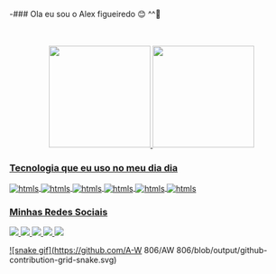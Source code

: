 -### Ola eu sou o Alex figueiredo 😊 ^^👋 



<a href="https://github.com/A-W 806">
  
  <div style="display: inline_block"><br>





<div> <style="display: inline_"><br/>

  <div align="center">
<a href="https://github.com/A-W 806">
<img height="180em" src="https://github-readme-stats.vercel.app/api?username=A-W806&show_icons=true&theme=dracula&include_all_commits">
<img height="180em" src="https://github-readme-stats.vercel.app/api/top-langs/?username=A-W806&layout=compact&langs_count=7&theme=dra">
</div>
    
### Tecnologia que eu uso no meu dia dia
    
<img align= "center" alt="htmls" src="https://img.shields.io/badge/HTML5-E34F26?style=for-the-badge&logo=html5&logoColor=white" >
<img align= "center" alt="htmls" src="https://img.shields.io/badge/C%23-239120?style=for-the-badge&logo=c-sharp&logoColor=white" >
<img align= "center" alt="htmls" src="https://img.shields.io/badge/Python-3776AB?style=for-the-badge&logo=python&logoColor=white" >
<img align= "center" alt="htmls" src="https://img.shields.io/badge/C-00599C?style=for-the-badge&logo=c&logoColor=white">
<img align= "center" alt="htmls" src="https://img.shields.io/badge/C%2B%2B-00599C?style=for-the-badge&logo=c%2B%2B&logoColor=white">     
<img align= "center" alt="htmls" src="https://img.shields.io/badge/Java-ED8B00?style=for-the-badge&logo=java&logoColor=white">     
      
### Minhas Redes Sociais
<div>
  
<a href="figueiredo_alex" target="_blank"><img src="https://img.shields.io/badge/-Instagram-%23E4405F?style=for-the-badge&logo">
<a href="https://www.facebook.com/me/" target="_blank"><img src="https://img.shields.io/badge/Facebook-1877F2?style=for-the-badge&logo=facebook&logoColor=white">
<a href="alexwilhian3@gmail.com"><img src="https://img.shields.io/badge/-Gmail-%23333?style=for-the-badge&logo=gmail&logoCo">
<a href="/alex-f-4894a9241" target="_blank"><img src="https://img.shields.io/badge/-LinkedIn-%230077B5?style=for-the-badge&logo">
<a href="/https://wa.me/qr/ALY43U26OJBOF1" target="_blank"><img src="https://img.shields.io/badge/WhatsApp-25D366?style=for-the-badge&logo=whatsapp&logoColor=white">


![snake gif](https://github.com/A-W 806/AW 806/blob/output/github-contribution-grid-snake.svg)

